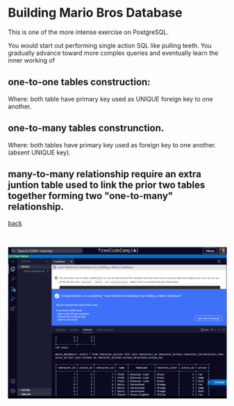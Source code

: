 # Building Mario Bros Database

This is one of the more intense exercise on PostgreSQL.

You would start out performing single action SQL like pulling teeth.  You gradually advance toward more complex queries and eventually learn the inner working of 

## **one-to-one** tables construction:
Where: both table have primary key used as UNIQUE foreign key to one another.

## **one-to-many** tables construnction.
Where: both tables have primary key used as foreign key to one another.  (absent UNIQUE key).

## **many-to-many** relationship require an extra juntion table used to link the prior two tables together forming two "one-to-many" relationship.

[back](https://github.com/hurricanemark/relational_database#learn-relational-databases-by-building-a-mario-database)

<br>

![snapshot](../Snapthots/MarioDatabase.PNG)
